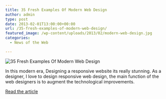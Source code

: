 ```yaml
---
title: 35 Fresh Examples Of Modern Web Design
author: admin
type: post
date: 2013-02-01T13:00:00+00:00
url: /35-fresh-examples-of-modern-web-design/
featured_image: /wp-content/uploads/2013/02/modern-web-design.jpg
categories:
  - News of the Web

---
```

<img src="https://i0.wp.com/blog.karachicorner.com/wp-content/uploads/2013/01/modern-web-design.jpg?w=700" alt="35 Fresh Examples Of Modern Web Design" data-recalc-dims="1" />

In this modern era, Designing a responsive website its really stunning. As a designer, I love to design responsive web design, the main function of the web designers is to augment the technological improvements.

<a href="http://blog.karachicorner.com/2013/01/modern-web-design/" title="35 Fresh Examples Of Modern Web Design" target="_blank">Read the article</a>